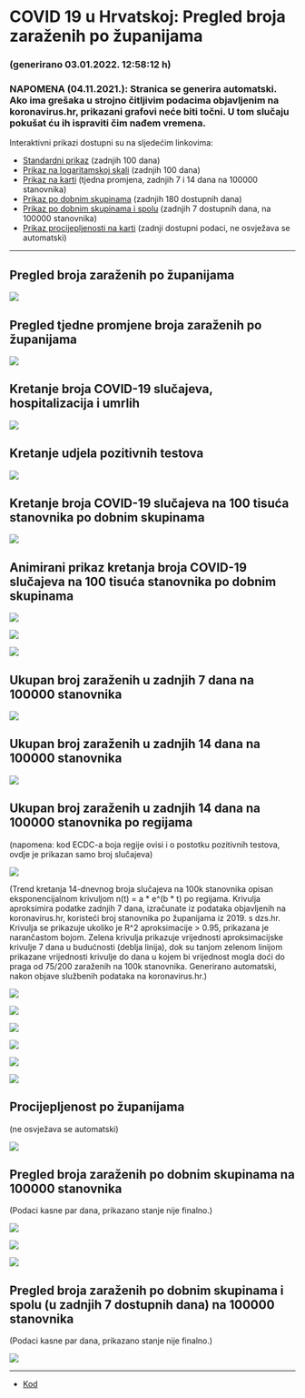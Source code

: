 # COVID 19 u Hrvatskoj: Pregled broja zaraženih po županijama

### (generirano 03.01.2022. 12:58:12 h)

### NAPOMENA (04.11.2021.): Stranica se generira automatski. Ako ima grešaka u strojno čitljivim podacima objavljenim na koronavirus.hr, prikazani grafovi neće biti točni. U tom slučaju pokušat ću ih ispraviti čim nađem vremena.

Interaktivni prikazi dostupni su na sljedećim linkovima:

- [Standardni prikaz](html/index.html) (zadnjih 100 dana)
- [Prikaz na logaritamskoj skali](html/index_log.html) (zadnjih 100 dana)
- [Prikaz na karti](html/index_map.html) (tjedna promjena, zadnjih 7 i 14 dana na 100000 stanovnika)
- [Prikaz po dobnim skupinama](html/index_per_age.html) (zadnjih 180 dostupnih dana)
- [Prikaz po dobnim skupinama i spolu](html/index_pyramid.html) (zadnjih 7 dostupnih dana, na 100000 stanovnika)
- [Prikaz procijepljenosti na karti](html/index_vaccination.html) (zadnji dostupni podaci, ne osvježava se automatski)

-----

## Pregled broja zaraženih po županijama

![](img/2022_01_02_line_plots.png)

## Pregled tjedne promjene broja zaraženih po županijama

![](img/2022_01_02_map.png)

## Kretanje broja COVID-19 slučajeva, hospitalizacija i umrlih

![](img/2022_01_02_cases_hospitalisations_deaths.png)

## Kretanje udjela pozitivnih testova

![](img/2022_01_02_percentage_positive_tests.png)

## Kretanje broja COVID-19 slučajeva na 100 tisuća stanovnika po dobnim skupinama

![](img/2022_01_02_cases_per_age_group_lines.png)

## Animirani prikaz kretanja broja COVID-19 slučajeva na 100 tisuća stanovnika po dobnim skupinama

![](img/2022_01_02anim_aug_1200.gif)

![](img/anim_cases_2022_01_02_vs_2020.gif)

![](img/2022_01_02all_counties_dots.png)

## Ukupan broj zaraženih u zadnjih 7 dana na 100000 stanovnika

![](img/2022_01_02_map_7_day_per_100k.png)

## Ukupan broj zaraženih u zadnjih 14 dana na 100000 stanovnika

![](img/2022_01_02_map_14_day_per_100k.png)

## Ukupan broj zaraženih u zadnjih 14 dana na 100000 stanovnika po regijama

(napomena: kod ECDC-a boja regije ovisi i o postotku pozitivnih testova, ovdje je prikazan samo broj slučajeva)

![](img/2022_01_02_map_14_day_per_100k_region.png)

(Trend kretanja 14-dnevnog broja slučajeva na 100k stanovnika opisan eksponencijalnom krivuljom n(t) = a * e^(b * t) po regijama. Krivulja aproksimira podatke zadnjih 7 dana, izračunate iz podataka objavljenih na koronavirus.hr, koristeći broj stanovnika po županijama iz 2019. s dzs.hr. Krivulja se prikazuje ukoliko je R^2 aproksimacije > 0.95, prikazana je narančastom bojom. Zelena krivulja prikazuje vrijednosti aproksimacijske krivulje 7 dana u budućnosti (deblja linija), dok su tanjom zelenom linijom prikazane vrijednosti krivulje do dana u kojem bi vrijednost mogla doći do praga od 75/200 zaraženih na 100k stanovnika. Generirano automatski, nakon objave službenih podataka na koronavirus.hr.)

![](img/2022_01_02_current_Jadranska_Hrvatska.png)

![](img/2022_01_02_current_Panonska_Hrvatska.png)

![](img/2022_01_02_current_Grad_Zagreb.png)

![](img/2022_01_02_current_Sjeverna_Hrvatska.png)

![](img/2022_01_02_current_Republika_Hrvatska.png)

![](img/2022_01_02_cases_hospitalisations_deaths_Republika_Hrvatska.png)

## Procijepljenost po županijama

(ne osvježava se automatski)

![](img/2022_01_02_vaccination.png)

## Pregled broja zaraženih po dobnim skupinama na 100000 stanovnika

(Podaci kasne par dana, prikazano stanje nije finalno.)

![](img/2022_01_02_per_age_group.png)

![](img/2022_01_02_per_age_group_all_0.png)

![](img/2022_01_02_per_age_group_all_1.png)

## Pregled broja zaraženih po dobnim skupinama i spolu (u zadnjih 7 dostupnih dana) na 100000 stanovnika

(Podaci kasne par dana, prikazano stanje nije finalno.)

![](img/2022_01_02_pyramid.png)

-----

- [Kod](https://github.com/ppalasek/covid_plots_croatia)


